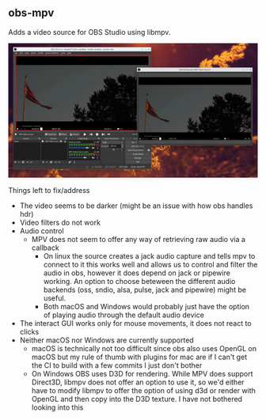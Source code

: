 ## obs-mpv

Adds a video source for OBS Studio using libmpv.

![screenshot](./screenshot.png)

Things left to fix/address

- The video seems to be darker (might be an issue with how obs handles hdr)
- Video filters do not work
- Audio control
    - MPV does not seem to offer any way of retrieving raw audio via a callback
        - On linux the source creates a jack audio capture and tells mpv to connect to it
          this works well and allows us to control and filter the audio in obs, however
          it does depend on jack or pipewire working. An option to choose beteween
          the different audio backends (oss, sndio, alsa, pulse, jack and pipewire)
          might be useful.
        - Both macOS and Windows would probably just have the option of playing
          audio through the default audio device
- The interact GUI works only for mouse movements, it does not react to clicks
- Neither macOS nor Windows are currently supported
    - macOS is technically not too difficult since obs also uses OpenGL on macOS
      but my rule of thumb with plugins for mac are if I can't get the CI to build
      with a few commits I just don't bother
    - On Windows OBS uses D3D for rendering. While MPV does support Direct3D,
      libmpv does not offer an option to use it, so we'd either have to modify
      libmpv to offer the option of using d3d or render with OpenGL and then copy
      into the D3D texture. I have not bothered looking into this
